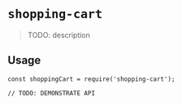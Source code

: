 # `shopping-cart`

> TODO: description

## Usage

```
const shoppingCart = require('shopping-cart');

// TODO: DEMONSTRATE API
```

